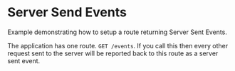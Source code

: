 # Server Send Events

Example demonstrating how to setup a route returning Server Sent Events.

The application has one route. `GET /events`. If you call this then every other request sent to the server will be reported back to this route as a server sent event.

